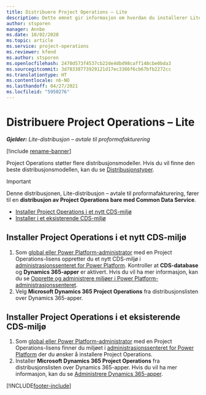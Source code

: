 ```yaml
---
title: Distribuere Project Operations – Lite
description: Dette emnet gir informasjon om hvordan du installerer Lite-distribusjon i Project Operations – avtale til proformafakturering.
author: stsporen
manager: Annbe
ms.date: 10/02/2020
ms.topic: article
ms.service: project-operations
ms.reviewer: kfend
ms.author: stsporen
ms.openlocfilehash: 2470d573f4537cb22de4dbd98caff148cbe0bda3
ms.sourcegitcommit: 3d78338773929121d17ec3386f6cb67bfb2272cc
ms.translationtype: HT
ms.contentlocale: nb-NO
ms.lasthandoff: 04/27/2021
ms.locfileid: "5950276"
---
```

# <a name="deploy-project-operations---lite"></a>Distribuere Project Operations – Lite

_**Gjelder:** Lite-distribusjon – avtale til proformafakturering_

[!include [rename-banner](~/includes/cc-data-platform-banner.md)]

Project Operations støtter flere distribusjonsmodeller. Hvis du vil finne den beste distribusjonsmodellen, kan du se [Distribusjonstyper](determine-deployment-type.md).


> [!IMPORTANT]
> Denne distribusjonen, Lite-distribusjon – avtale til proformafakturering, fører til en **distribusjon av Project Operations bare med Common Data Service**.

- [Installer Project Operations i et nytt CDS-miljø](#new)
- [Installer i et eksisterende CDS-miljø](#existing)



## <a name="install-project-operations-to-a-new-cds-environment"></a><a name="new"></a>Installer Project Operations i et nytt CDS-miljø

1. Som [global eller Power Platform-administrator](/power-platform/admin/global-service-administrators-can-administer-without-license) med en Project Operations-lisens oppretter du et nytt CDS-miljø i [administrasjonssenteret for Power Platform](https://admin.powerplatform.com). Kontroller at **CDS-database** og **Dynamics 365-apper** er aktivert. Hvis du vil ha mer informasjon, kan du se [Opprette og administrere miljøer i Power Platform-administrasjonssenteret](/power-platform/admin/create-environment#create-an-environment-in-the-power-platform-admin-center).
2. Velg **Microsoft Dynamics 365 Project Operations** fra distribusjonslisten over Dynamics 365-apper.


## <a name="install-project-operations-to-an-existing-cds-environment"></a><a name="existing"></a>Installer Project Operations i et eksisterende CDS-miljø

1. Som [global eller Power Platform-administrator](/power-platform/admin/global-service-administrators-can-administer-without-license) med en Project Operations-lisens finner du miljøet i [administrasjonssenteret for Power Platform](https://admin.powerplatform.com) der du ønsker å installere Project Operations.
2. Installer **Microsoft Dynamics 365 Project Operations** fra distribusjonslisten over Dynamics 365-apper. Hvis du vil ha mer informasjon, kan du se [Administrere Dynamics 365-apper](/power-platform/admin/manage-apps).




[!INCLUDE[footer-include](../includes/footer-banner.md)]